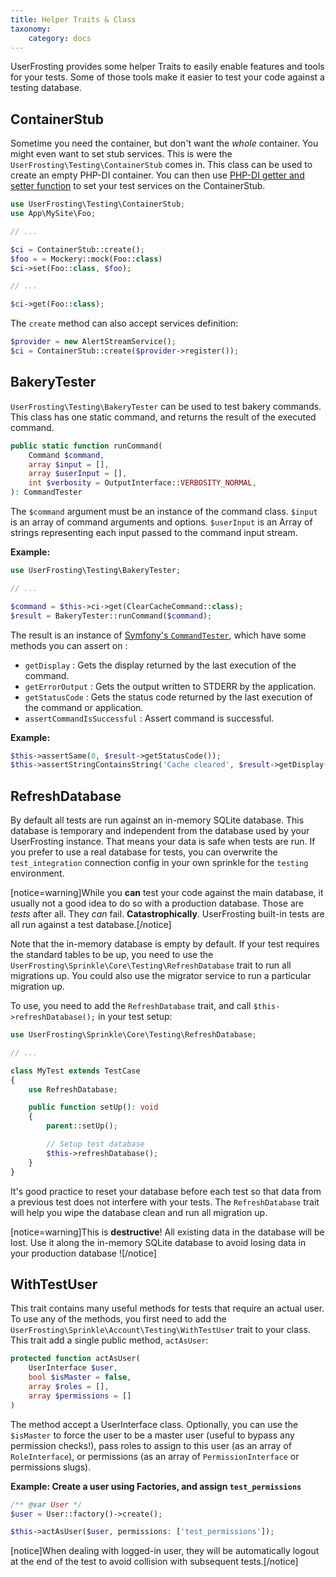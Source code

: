 ```yaml
---
title: Helper Traits & Class
taxonomy:
    category: docs
---
```


UserFrosting provides some helper Traits to easily enable features and tools for your tests. Some of those tools make it easier to test your code against a testing database.

## ContainerStub

Sometime you need the container, but don't want the *whole* container. You might even want to set stub services. This is were the `UserFrosting\Testing\ContainerStub` comes in. This class can be used to create an empty PHP-DI container. You can then use [PHP-DI getter and setter function](https://php-di.org/doc/container.html) to set your test services on the ContainerStub.

```php
use UserFrosting\Testing\ContainerStub;
use App\MySite\Foo;

// ...

$ci = ContainerStub::create();
$foo = = Mockery::mock(Foo::class)
$ci->set(Foo::class, $foo);

// ...

$ci->get(Foo::class);
```

The `create` method can also accept services definition: 

```php
$provider = new AlertStreamService();
$ci = ContainerStub::create($provider->register());
```

## BakeryTester

`UserFrosting\Testing\BakeryTester` can be used to test bakery commands. This class has one static command, and returns the result of the executed command. 

```php
public static function runCommand(
    Command $command,
    array $input = [],
    array $userInput = [],
    int $verbosity = OutputInterface::VERBOSITY_NORMAL,
): CommandTester
```

The `$command` argument must be an instance of the command class. `$input` is an array of command arguments and options. `$userInput` is an Array of strings representing each input passed to the command input stream.

**Example:**
```php
use UserFrosting\Testing\BakeryTester;

// ... 

$command = $this->ci->get(ClearCacheCommand::class);
$result = BakeryTester::runCommand($command);
```

The result is an instance of [Symfony's `CommandTester`](https://github.com/symfony/symfony/blob/6.3/src/Symfony/Component/Console/Tester/CommandTester.php), which have some methods you can assert on :
- `getDisplay` : Gets the display returned by the last execution of the command.
- `getErrorOutput` : Gets the output written to STDERR by the application.
- `getStatusCode` : Gets the status code returned by the last execution of the command or application.
- `assertCommandIsSuccessful` : Assert command is successful.

**Example:**
```php
$this->assertSame(0, $result->getStatusCode());
$this->assertStringContainsString('Cache cleared', $result->getDisplay());
```

## RefreshDatabase

By default all tests are run against an in-memory SQLite database. This database is temporary and independent from the database used by your UserFrosting instance. That means your data is safe when tests are run. If you prefer to use a real database for tests, you can overwrite the `test_integration` connection config in your own sprinkle for the `testing` environment.

[notice=warning]While you **can** test your code against the main database, it usually not a good idea to do so with a production database. Those are _tests_ after all. They _can_ fail. **Catastrophically**. UserFrosting built-in tests are all run against a test database.[/notice]

Note that the in-memory database is empty by default. If your test requires the standard tables to be up, you need to use the `UserFrosting\Sprinkle\Core\Testing\RefreshDatabase` trait to run all migrations up. You could also use the migrator service to run a particular migration up.

To use, you need to add the `RefreshDatabase` trait, and call `$this->refreshDatabase();` in your test setup:

```php
use UserFrosting\Sprinkle\Core\Testing\RefreshDatabase;

// ...

class MyTest extends TestCase
{
    use RefreshDatabase;

    public function setUp(): void
    {
        parent::setUp();

        // Setup test database
        $this->refreshDatabase();
    }
}
```

It's good practice to reset your database before each test so that data from a previous test does not interfere with your tests. The `RefreshDatabase` trait will help you wipe the database clean and run all migration up.

[notice=warning]This is **destructive**! All existing data in the database will be lost. Use it along the in-memory SQLite database to avoid losing data in your production database ![/notice]

## WithTestUser

This trait contains many useful methods for tests that require an actual user. To use any of the methods, you first need to add the `UserFrosting\Sprinkle\Account\Testing\WithTestUser` trait to your class. This trait add a single public method, `actAsUser`:

```php
protected function actAsUser(
    UserInterface $user,
    bool $isMaster = false,
    array $roles = [],
    array $permissions = []
)
```

The method accept a UserInterface class. Optionally, you can use the `$isMaster` to force the user to be a master user (useful to bypass any permission checks!), pass roles to assign to this user (as an array of `RoleInterface`), or permissions (as an array of `PermissionInterface` or permissions slugs).

**Example: Create a user using Factories, and assign `test_permissions`**
```php
/** @var User */
$user = User::factory()->create();

$this->actAsUser($user, permissions: ['test_permissions']);
```

[notice]When dealing with logged-in user, they will be automatically logout at the end of the test to avoid collision with subsequent tests.[/notice]
